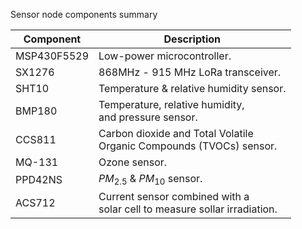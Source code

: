 Sensor node components summary

|Component| Description|
| --- | --- |
|MSP430F5529|Low-power microcontroller.|
|SX1276| 868MHz - 915 MHz LoRa transceiver.|
|SHT10| Temperature & relative humidity sensor.|
|BMP180| Temperature, relative humidity,<br /> and pressure sensor.|
|CCS811| Carbon dioxide and Total Volatile<br /> Organic Compounds (TVOCs) sensor.|
|MQ-131| Ozone sensor.|
|PPD42NS|$PM_{2.5}$ & $PM_{10}$ sensor.|
|ACS712| Current sensor combined with a<br /> solar cell to measure sollar irradiation.|

